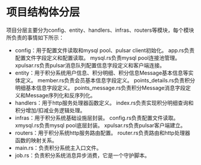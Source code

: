 # 项目结构体分层

项目分层主要分为config、entity、handlers、infras、routers等模块，每个模块所负责的事情如下所示：

- config：用于配置文件读取和mysql pool、pulsar client初始化。
  app.rs负责配置文件字段定义和配置读取。
  mysql.rs负责mysql pool连接池管理。
  xpulsar.rs负责pulsar消息队列配置信息字段定义和客户端连接。
- entity：用于积分系统用户信息、积分明细、积分信息Message基本信息等实体定义。
  member.rs负责会员基本信息字段定义。
  points_details.rs负责积分明细基本信息字段定义。
  points_message.rs负责积分Message消息字段定义和Message序列化和反序列化。
- handlers：用于http服务处理器函数定义。
  index.rs负责实现积分明细查询和积分增加/扣减业务逻辑处理。
- infras：用于积分系统基础设施层封装。
  config.rs负责配置文件读取。
  xmysql.rs负责mysql pool底层封装。
  xpulsar.rs负责pulsar客户端建立。
- routers：用于积分系统http服务路由配置。
  router.rs负责路由和http处理器函数的映射关系。
- main.rs：负责积分系统主入口文件。
- job.rs：负责积分系统消息异步消费，它是一个守护脚本。
